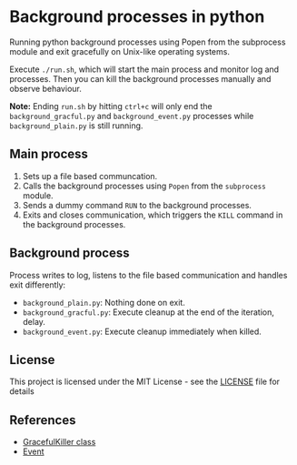 # Background processes in python

Running python background processes using Popen from the subprocess module and exit gracefully on Unix-like operating systems.

Execute `./run.sh`, which will start the main process and monitor log and processes.
Then you can kill the background processes manually and observe behaviour.

**Note:** Ending `run.sh` by hitting `ctrl+c` will only end the `background_gracful.py` and `background_event.py` processes while `background_plain.py` is still running.

## Main process

1. Sets up a file based communcation.
2. Calls the background processes using `Popen` from the `subprocess` module.
3. Sends a dummy command `RUN` to the background processes.
4. Exits and closes communication, which triggers the `KILL` command in the background processes.

## Background process

Process writes to log, listens to the file based communication and handles exit differently:

* `background_plain.py`: Nothing done on exit.
* `background_gracful.py`: Execute cleanup at the end of the iteration, delay.
* `background_event.py`: Execute cleanup immediately when killed.

## License

This project is licensed under the MIT License - see the [LICENSE](LICENSE) file for details

## References

* [GracefulKiller class](https://stackoverflow.com/questions/18499497/how-to-process-sigterm-signal-gracefully)
* [Event](https://stackoverflow.com/questions/5114292/break-interrupt-a-time-sleep-in-python/46346184#46346184)
